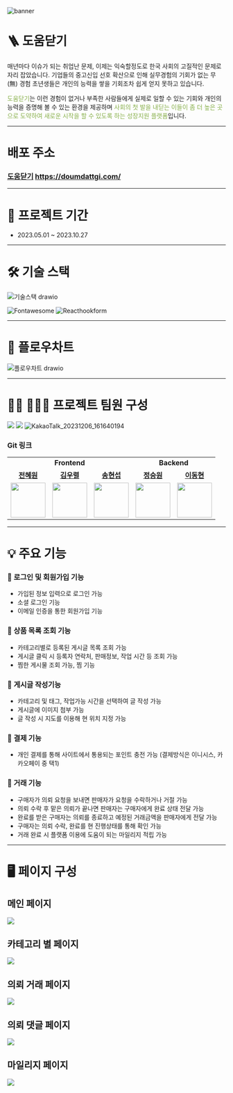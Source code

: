 <img src="https://i.postimg.cc/50wjX27B/doumdattgi-banner.png" alt="banner" />

# 🪜 도움닫기
매년마다 이슈가 되는 취업난 문제,
이제는 익숙할정도로 한국 사회의 고질적인 문제로 자리 잡았습니다. 
기업들의 중고신입 선호 확산으로 인해 실무경험의 기회가 없는 무(無) 경험 초년생들은 
개인의 능력을 쌓을 기회조차 쉽게 얻지 못하고 있습니다.

<span style="color: #88b04b">도움닫기</span>는 이런 경험이 없거나 부족한 사람들에게 실제로 일할 수 있는 기회와 개인의 능력을 증명해 볼 수 있는 환경을 제공하며 <span style="color: #88b04b">사회의 첫 발을 내딛는 이들이 좀 더 높은 곳으로 도약하여 새로운 시작을 할 수 있도록 하는 성장지원 플랫폼</span>입니다.

---
# 배포 주소
### [도움닫기](http://doumdattgi.com/) https://doumdattgi.com/

---
# 📆 프로젝트 기간

- 2023.05.01 ~ 2023.10.27

---
# 🛠 기술 스택

![기술스택 drawio](https://github.com/code-bootcamp/doumdattgi_server/assets/115931848/9daf97d2-60fe-4c51-a51d-afb45d76035d)

![Fontawesome](https://img.shields.io/badge/fontawesome-339AF0?style=for-the-badge&logo=fontawesome&logoColor=white)
![Reacthookform](https://img.shields.io/badge/reacthookform-EC5990?style=for-the-badge&logo=reacthookform&logoColor=white)
<br>

---
# 📌 플로우차트
![플로우차트 drawio](https://github.com/orca7142/doumdattgi_server-1/assets/115931848/d8aec927-f0bc-415c-9ca3-a24bc9ec3827)

---
# 🧑‍💻 👩🏻‍💻 프로젝트 팀원 구성
 
![](https://velog.velcdn.com/images/cometes/post/08813667-eeca-4211-b7bb-902008c5f581/image.jpeg)
![](https://velog.velcdn.com/images/cometes/post/0cdbf860-d03f-4a1c-a50d-e27fce2edfd2/image.png)
![KakaoTalk_20231206_161640194](https://github.com/code-bootcamp/doumdattgi_server/assets/115931848/820e0ec8-b9b0-4ffd-92c3-dbc5460685de)

### Git 링크
 <table>
    <tr>
      <td colspan='3' align="center">
        <b>Frontend</b>
      </td>
            <td colspan='2' align="center">
        <b>Backend</b>
      </td>
    </tr>
    <tr>
     <td align="center"><b><a href="https://github.com/cometes">전혜원</a></b></td>
     <td align="center"><b><a href="https://github.com/wooryeol">김우렬</a></b></td>
     <td align="center"><b><a href="https://github.com/Songhyunseop">송현섭</a></b></td>
           <td align="center"><b><a href="https://github.com/jswon-jung">정승원</a></b></td>
     <td align="center"><b><a href="https://github.com/orca7142">이동현</a></b></td>
   </tr>
   <tr>
     <td align="center"><a href="https://github.com/cometes"><img src="https://velog.velcdn.com/images/cometes/post/f82a7726-4462-4e7b-a49f-4cb2a5f70bb1/image.png" width="80px" /></a></td>
     <td align="center"><a href="https://github.com/wooryeol"><img src="https://velog.velcdn.com/images/cometes/post/89918ada-c1e0-4743-bc93-d529f815a384/image.png" width="80px" /></a></td>
     <td align="center"><a href="https://github.com/Songhyunseop"><img src="https://velog.velcdn.com/images/cometes/post/804629dd-a8a8-4f8f-bd60-aeb36306350c/image.png" width="80px" /></a>
            <td align="center"><a href="https://github.com/jswon-jung"><img src="https://velog.velcdn.com/images/cometes/post/aad5187d-d262-4837-934d-8e414d644c77/image.png" width="80px" /></a>
     <td align="center"><a href="https://github.com/orca7142"><img src="https://velog.velcdn.com/images/cometes/post/9c6c9b67-69f0-458d-8a39-cae69ca482da/image.png" width="80px" /></a></td>
   </tr>
      <tr>
   </tr>
 </table>

---
 # 💡 주요 기능
 ### 🎯 **로그인 및 회원가입 기능**

 - 가입된 정보 입력으로 로그인 가능
 - 소셜 로그인 기능
 - 이메일 인증을 통한 회원가입 기능


 ### 🎯 **상품 목록 조회 기능**
 
 - 카테고리별로 등록된 게시글 목록 조회 가능
 - 게시글 클릭 시 등록자 연락처, 판매정보, 작업 시간 등 조회 가능
 - 찜한 게시물 조회 가능, 찜 기능
 

 ### 🎯 **게시글 작성기능**
 
 - 카테고리 및 태그, 작업가능 시간을 선택하여 글 작성 가능
 - 게시글에 이미지 첨부 가능
 - 글 작성 시 지도를 이용해 현 위치 지정 가능


 ### 🎯 **결제 기능**
 
 - 개인 결제를 통해 사이트에서 통용되는 포인트 충전 가능 (결제방식은 이니시스, 카카오페이 중 택1)


 ### 🎯 **거래 기능**
 
 - 구매자가 의뢰 요청을 보내면 판매자가 요청을 수락하거나 거절 가능
 - 의뢰 수락 후 맡은 의뢰가 끝나면 판매자는 구매자에게 완료 상태 전달 가능
 - 완료를 받은 구매자는 의뢰를 종료하고 예정된 거래금액을 판매자에게 전달 가능
 - 구매자는 의뢰 수락, 완료를 현 진행상태를 통해 확인 가능
 - 거래 완료 시 플랫폼 이용에 도움이 되는 마일리지 적립 가능

---
# 🖥️ 페이지 구성

## 메인 페이지
![](https://velog.velcdn.com/images/cometes/post/d7fbf117-836f-4d7c-9ebf-93d1629be7c8/image.gif)

## 카테고리 별 페이지
![](https://velog.velcdn.com/images/cometes/post/82f58fc3-e849-4477-90c1-79c927ae416e/image.gif)

## 의뢰 거래 페이지
![](https://velog.velcdn.com/images/cometes/post/857d5810-4c71-40c0-af73-31bc6419514e/image.gif)


## 의뢰 댓글 페이지
![](https://velog.velcdn.com/images/cometes/post/a129873e-8d98-4cda-8906-7bdec93d753e/image.gif)

## 마일리지 페이지
![](https://velog.velcdn.com/images/cometes/post/8394500e-a415-4823-a1f5-e5e4558660f2/image.gif)
